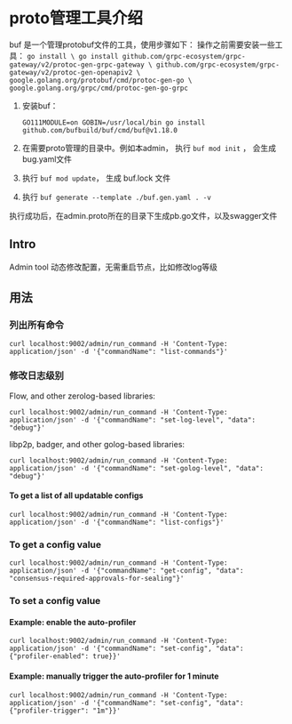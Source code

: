 # proto管理工具介绍

buf 是一个管理protobuf文件的工具，使用步骤如下：
操作之前需要安装一些工具： 
    ```
    go install \
    go install github.com/grpc-ecosystem/grpc-gateway/v2/protoc-gen-grpc-gateway \
    github.com/grpc-ecosystem/grpc-gateway/v2/protoc-gen-openapiv2 \
    google.golang.org/protobuf/cmd/protoc-gen-go \
    google.golang.org/grpc/cmd/protoc-gen-go-grpc
    ```

1. 安装buf： 
    ```
    GO111MODULE=on GOBIN=/usr/local/bin go install github.com/bufbuild/buf/cmd/buf@v1.18.0
    ```

2. 在需要proto管理的目录中。例如本admin， 执行 `buf mod init` ， 会生成bug.yaml文件
3. 执行 `buf mod update`， 生成 buf.lock 文件
4. 执行 `buf generate --template ./buf.gen.yaml . -v`

执行成功后，在admin.proto所在的目录下生成pb.go文件，以及swagger文件

## Intro

Admin tool 动态修改配置，无需重启节点，比如修改log等级

## 用法

### 列出所有命令

```
curl localhost:9002/admin/run_command -H 'Content-Type: application/json' -d '{"commandName": "list-commands"}'
```

### 修改日志级别

Flow, and other zerolog-based libraries:

```
curl localhost:9002/admin/run_command -H 'Content-Type: application/json' -d '{"commandName": "set-log-level", "data": "debug"}'
```

libp2p, badger, and other golog-based libraries:

```
curl localhost:9002/admin/run_command -H 'Content-Type: application/json' -d '{"commandName": "set-golog-level", "data": "debug"}'
```

#### To get a list of all updatable configs

```
curl localhost:9002/admin/run_command -H 'Content-Type: application/json' -d '{"commandName": "list-configs"}'
```

### To get a config value

```
curl localhost:9002/admin/run_command -H 'Content-Type: application/json' -d '{"commandName": "get-config", "data": "consensus-required-approvals-for-sealing"}'
```

### To set a config value

#### Example: enable the auto-profiler

```
curl localhost:9002/admin/run_command -H 'Content-Type: application/json' -d '{"commandName": "set-config", "data": {"profiler-enabled": true}}'
```

#### Example: manually trigger the auto-profiler for 1 minute

```
curl localhost:9002/admin/run_command -H 'Content-Type: application/json' -d '{"commandName": "set-config", "data": {"profiler-trigger": "1m"}}'
```
